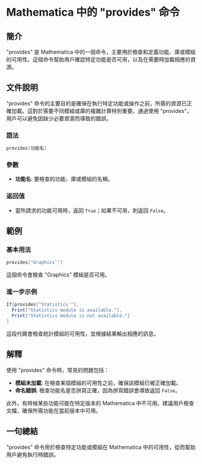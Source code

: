 <!--
Meta Description: # Mathematica 中的 "provides" 命令 ## 簡介 "provides" 是 Mathematica 中的一個命令，主要用於檢查和定義功能、庫或模組的可用性。這個命令幫助用戶確認特定功能是否可用，以及在需要時加載相應的資源。 ## 文件說明 "provides" 命令的主要目的...
Meta Keywords: provides, mathematica, statistics, 功能名, false
-->

# Mathematica 中的 "provides" 命令

## 簡介
"provides" 是 Mathematica 中的一個命令，主要用於檢查和定義功能、庫或模組的可用性。這個命令幫助用戶確認特定功能是否可用，以及在需要時加載相應的資源。

## 文件說明
"provides" 命令的主要目的是確保在執行特定功能或操作之前，所需的資源已正確加載。這對於需要不同模組或庫的複雜計算特別重要。通過使用 "provides"，用戶可以避免因缺少必要資源而導致的錯誤。

### 語法
```mathematica
provides[功能名]
```

### 參數
- **功能名**: 要檢查的功能、庫或模組的名稱。

### 返回值
- 當所請求的功能可用時，返回 `True`；如果不可用，則返回 `False`。

## 範例
### 基本用法
```mathematica
provides["Graphics`"]
```
這個命令會檢查 "Graphics" 模組是否可用。

### 進一步示例
```mathematica
If[provides["Statistics`"],
  Print["Statistics module is available."],
  Print["Statistics module is not available."]
]
```
這段代碼會檢查統計模組的可用性，並根據結果輸出相應的訊息。

## 解釋
使用 "provides" 命令時，常見的問題包括：
- **模組未加載**: 在檢查某個模組的可用性之前，確保該模組已被正確加載。
- **命名錯誤**: 檢查功能名是否拼寫正確，因為拼寫錯誤會導致返回 `False`。

此外，有時候某些功能可能在特定版本的 Mathematica 中不可用。建議用戶檢查文檔，確保所需功能在當前版本中可用。

## 一句總結
"provides" 命令用於檢查特定功能或模組在 Mathematica 中的可用性，從而幫助用戶避免執行時錯誤。